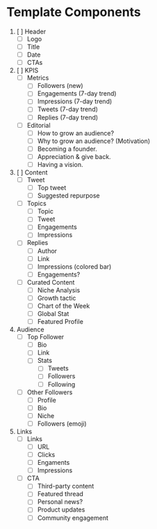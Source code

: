 # Template Components

1. [ ] Header
    - [ ] Logo
    - [ ] Title
    - [ ] Date
    - [ ] CTAs

2. [ ] KPIS
    - [ ] Metrics
        - [ ] Followers (new)
        - [ ] Engagements (7-day trend)
        - [ ] Impressions (7-day trend)
        - [ ] Tweets (7-day trend)
        - [ ] Replies (7-day trend)
    - [ ] Editorial
        - [ ] How to grow an audience?
        - [ ] Why to grow an audience? (Motivation) 
        - [ ] Becoming a founder.
        - [ ] Appreciation & give back.
        - [ ] Having a vision.

3. [ ] Content
    - [ ] Tweet
        - [ ] Top tweet
        - [ ] Suggested repurpose
    - [ ] Topics
        - [ ] Topic
        - [ ] Tweet
        - [ ] Engagements
        - [ ] Impressions
    - [ ] Replies
        - [ ] Author
        - [ ] Link
        - [ ] Impressions (colored bar)
        - [ ] Engagements?
    - [ ] Curated Content
        - [ ] Niche Analysis
        - [ ] Growth tactic
        - [ ] Chart of the Week
        - [ ] Global Stat
        - [ ] Featured Profile

4. Audience
    - [ ] Top Follower
        - [ ] Bio
        - [ ] Link
        - [ ] Stats
            - [ ] Tweets
            - [ ] Followers
            - [ ] Following
    - [ ] Other Followers
        - [ ] Profile
        - [ ] Bio
        - [ ] Niche
        - [ ] Followers (emoji)

5. Links
    - [ ] Links
        - [ ] URL
        - [ ] Clicks
        - [ ] Engaments
        - [ ] Impressions
    - [ ] CTA
        - [ ] Third-party content
        - [ ] Featured thread
        - [ ] Personal news?
        - [ ] Product updates
        - [ ] Community engagement
